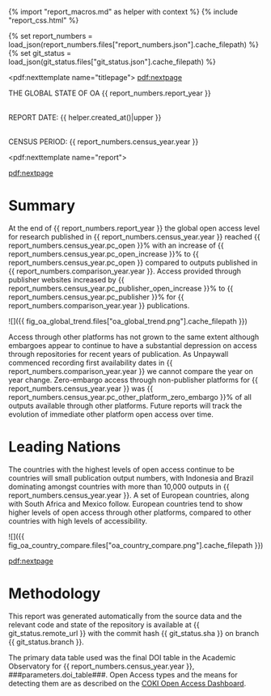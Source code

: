 {% import "report_macros.md" as helper with context %}
{% include "report_css.html" %}

{% set report_numbers = load_json(report_numbers.files["report_numbers.json"].cache_filepath) %}
{% set git_status = load_json(git_status.files["git_status.json"].cache_filepath) %}

<!-- Title Page -->
<pdf:nexttemplate name="titlepage">
<pdf:nextpage>

<p class="subtitle">THE GLOBAL STATE OF OA {{ report_numbers.report_year }}</p>
<p class="titlemeta"><br>REPORT DATE: {{ helper.created_at()|upper }}</p>
<p class="titlemeta"><br>CENSUS PERIOD: {{ report_numbers.census_year.year }}</p>


<!-- switch page templates -->
<pdf:nexttemplate name="report">

<pdf:nextpage>

# Summary

At the end of {{ report_numbers.report_year }} the global open access level for research published in 
{{ report_numbers.census_year.year }} reached {{ report_numbers.census_year.pc_open }}% with an increase of 
{{ report_numbers.census_year.pc_open_increase }}% to {{ report_numbers.census_year.pc_open }} compared to 
outputs published in {{ report_numbers.comparison_year.year }}. Access provided through publisher websites
increased by {{ report_numbers.census_year.pc_publisher_open_increase }}% to 
{{ report_numbers.census_year.pc_publisher }}% for {{ report_numbers.comparison_year.year }} publications.

![]({{ fig_oa_global_trend.files["oa_global_trend.png"].cache_filepath }})

Access through other platforms has not grown to the same extent although embargoes appear to continue to 
have a substantial depression on access through repositories for recent years of publication. As Unpaywall 
commenced recording first availability dates in {{ report_numbers.comparison_year.year }} we cannot compare 
the year on year change. Zero-embargo access through non-publisher platforms for {{ report_numbers.census_year.year }} 
was {{ report_numbers.census_year.pc_other_platform_zero_embargo }}% of all outputs available through other platforms. 
Future reports will track the evolution of immediate other platform open access over time.

# Leading Nations

The countries with the highest levels of open access continue to be countries will small publication output numbers, 
with Indonesia and Brazil dominating amongst countries with more than 10,000 outputs in 
{{ report_numbers.census_year.year }}. A set of European countries, along with South Africa and Mexico follow. 
European countries tend to show higher levels of open access through other platforms, compared to other countries
with high levels of accessibility.

![]({{ fig_oa_country_compare.files["oa_country_compare.png"].cache_filepath }})

<pdf:nextpage>

# Methodology

This report was generated automatically from the source data and the relevant code and state of the repository
is available at {{ git_status.remote_url }} with the commit hash {{ git_status.sha }} on branch {{ git_status.branch }}.

The primary data table used was the final DOI table in the Academic Observatory for 
{{ report_numbers.census_year.year }}, ###parameters.doi_table###. Open Access types and the means for
detecting them are as described on the [COKI Open Access Dashboard](https://open.coki.ac/how/).



